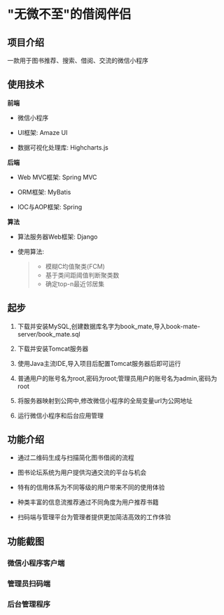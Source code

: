 "无微不至"的借阅伴侣 
======================

项目介绍
----------------------

一款用于图书推荐、搜索、借阅、交流的微信小程序

使用技术
----------------------

**前端**

+ 微信小程序

+ UI框架: Amaze UI

+ 数据可视化处理库: Highcharts.js

**后端**

+ Web MVC框架: Spring MVC

+ ORM框架: MyBatis

+ IOC与AOP框架: Spring

**算法**

+ 算法服务器Web框架: Django

+ 使用算法: 
	> * 模糊C均值聚类(FCM)
	> * 基于类间距阈值判断聚类数
	> * 确定top-n最近邻居集

起步
----------------------

1. 下载并安装MySQL,创建数据库名字为book_mate,导入book-mate-server/book_mate.sql

2. 下载并安装Tomcat服务器

3. 使用Java主流IDE,导入项目后配置Tomcat服务器后即可运行

4. 普通用户的账号名为root,密码为root;管理员用户的账号名为admin,密码为root

5. 将服务器映射到公网中,修改微信小程序的全局变量url为公网地址

6. 运行微信小程序和后台应用管理

功能介绍
----------------------

+ 通过二维码生成与扫描简化图书借阅的流程

+ 图书论坛系统为用户提供沟通交流的平台与机会

+ 特有的信用体系为不同等级的用户带来不同的使用体验

+ 种类丰富的信息流推荐通过不同角度为用户推荐书籍

+ 扫码端与管理平台为管理者提供更加简洁高效的工作体验


功能截图
----------------------

### 微信小程序客户端

### 管理员扫码端

### 后台管理程序





